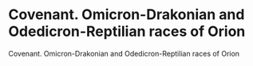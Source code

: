 # Covenant. Omicron-Drakonian and Odedicron-Reptilian races of Orion

Covenant. Omicron-Drakonian and Odedicron-Reptilian races of Orion